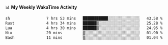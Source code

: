 <!--
**stamp711/stamp711** is a ✨ _special_ ✨ repository because its `README.md` (this file) appears on your GitHub profile.

Here are some ideas to get you started:

- 🔭 I’m currently working on ...
- 🌱 I’m currently learning ...
- 👯 I’m looking to collaborate on ...
- 🤔 I’m looking for help with ...
- 💬 Ask me about ...
- 📫 How to reach me: ...
- 😄 Pronouns: ...
- ⚡ Fun fact: ...
-->

📊 **My Weekly WakaTime Activity**

<!--START_SECTION:waka-->

```txt
sh                7 hrs 53 mins   ███████████░░░░░░░░░░░░░░   43.58 %
Rust              4 hrs 34 mins   ██████▒░░░░░░░░░░░░░░░░░░   25.28 %
Lua               4 hrs 30 mins   ██████▒░░░░░░░░░░░░░░░░░░   24.95 %
Nix               20 mins         ▒░░░░░░░░░░░░░░░░░░░░░░░░   01.90 %
Bash              11 mins         ▒░░░░░░░░░░░░░░░░░░░░░░░░   01.04 %
```

<!--END_SECTION:waka-->
